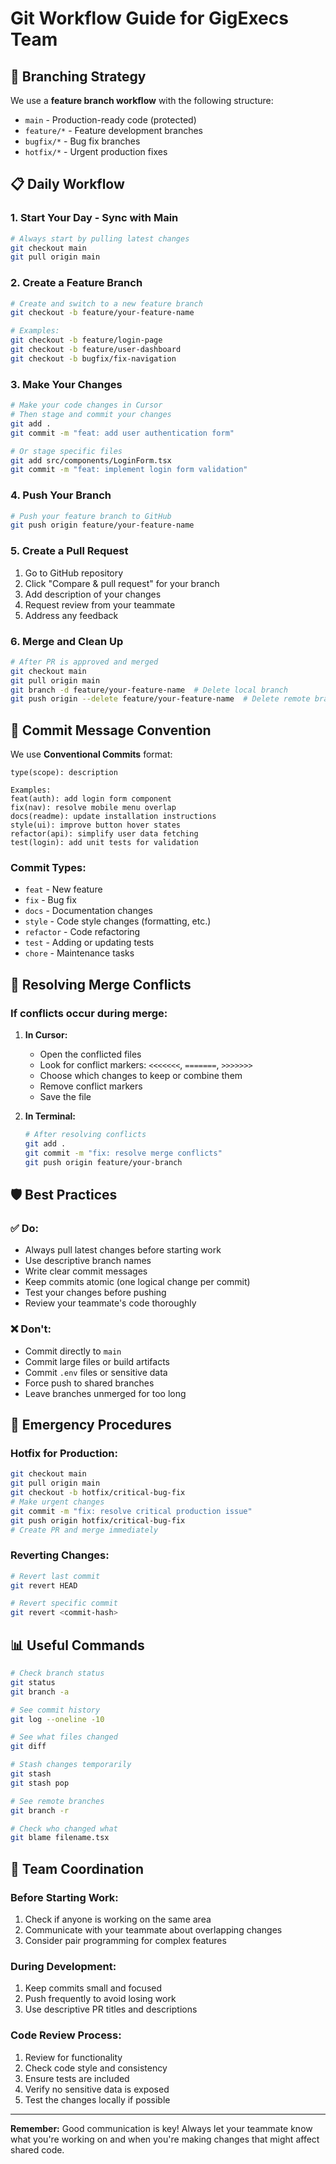 # Git Workflow Guide for GigExecs Team

## 🎯 Branching Strategy

We use a **feature branch workflow** with the following structure:

- `main` - Production-ready code (protected)
- `feature/*` - Feature development branches
- `bugfix/*` - Bug fix branches
- `hotfix/*` - Urgent production fixes

## 📋 Daily Workflow

### 1. Start Your Day - Sync with Main

```bash
# Always start by pulling latest changes
git checkout main
git pull origin main
```

### 2. Create a Feature Branch

```bash
# Create and switch to a new feature branch
git checkout -b feature/your-feature-name

# Examples:
git checkout -b feature/login-page
git checkout -b feature/user-dashboard
git checkout -b bugfix/fix-navigation
```

### 3. Make Your Changes

```bash
# Make your code changes in Cursor
# Then stage and commit your changes
git add .
git commit -m "feat: add user authentication form"

# Or stage specific files
git add src/components/LoginForm.tsx
git commit -m "feat: implement login form validation"
```

### 4. Push Your Branch

```bash
# Push your feature branch to GitHub
git push origin feature/your-feature-name
```

### 5. Create a Pull Request

1. Go to GitHub repository
2. Click "Compare & pull request" for your branch
3. Add description of your changes
4. Request review from your teammate
5. Address any feedback

### 6. Merge and Clean Up

```bash
# After PR is approved and merged
git checkout main
git pull origin main
git branch -d feature/your-feature-name  # Delete local branch
git push origin --delete feature/your-feature-name  # Delete remote branch
```

## 📝 Commit Message Convention

We use **Conventional Commits** format:

```
type(scope): description

Examples:
feat(auth): add login form component
fix(nav): resolve mobile menu overlap
docs(readme): update installation instructions
style(ui): improve button hover states
refactor(api): simplify user data fetching
test(login): add unit tests for validation
```

### Commit Types:
- `feat` - New feature
- `fix` - Bug fix
- `docs` - Documentation changes
- `style` - Code style changes (formatting, etc.)
- `refactor` - Code refactoring
- `test` - Adding or updating tests
- `chore` - Maintenance tasks

## 🔄 Resolving Merge Conflicts

### If conflicts occur during merge:

1. **In Cursor:**
   - Open the conflicted files
   - Look for conflict markers: `<<<<<<<`, `=======`, `>>>>>>>`
   - Choose which changes to keep or combine them
   - Remove conflict markers
   - Save the file

2. **In Terminal:**
   ```bash
   # After resolving conflicts
   git add .
   git commit -m "fix: resolve merge conflicts"
   git push origin feature/your-branch
   ```

## 🛡️ Best Practices

### ✅ Do:
- Always pull latest changes before starting work
- Use descriptive branch names
- Write clear commit messages
- Keep commits atomic (one logical change per commit)
- Test your changes before pushing
- Review your teammate's code thoroughly

### ❌ Don't:
- Commit directly to `main`
- Commit large files or build artifacts
- Commit `.env` files or sensitive data
- Force push to shared branches
- Leave branches unmerged for too long

## 🚨 Emergency Procedures

### Hotfix for Production:
```bash
git checkout main
git pull origin main
git checkout -b hotfix/critical-bug-fix
# Make urgent changes
git commit -m "fix: resolve critical production issue"
git push origin hotfix/critical-bug-fix
# Create PR and merge immediately
```

### Reverting Changes:
```bash
# Revert last commit
git revert HEAD

# Revert specific commit
git revert <commit-hash>
```

## 📊 Useful Commands

```bash
# Check branch status
git status
git branch -a

# See commit history
git log --oneline -10

# See what files changed
git diff

# Stash changes temporarily
git stash
git stash pop

# See remote branches
git branch -r

# Check who changed what
git blame filename.tsx
```

## 🎯 Team Coordination

### Before Starting Work:
1. Check if anyone is working on the same area
2. Communicate with your teammate about overlapping changes
3. Consider pair programming for complex features

### During Development:
1. Keep commits small and focused
2. Push frequently to avoid losing work
3. Use descriptive PR titles and descriptions

### Code Review Process:
1. Review for functionality
2. Check code style and consistency
3. Ensure tests are included
4. Verify no sensitive data is exposed
5. Test the changes locally if possible

---

**Remember:** Good communication is key! Always let your teammate know what you're working on and when you're making changes that might affect shared code. 
